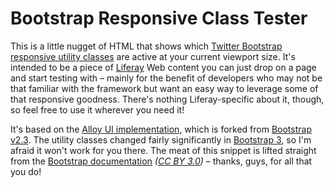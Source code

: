 Bootstrap Responsive Class Tester
=================================

This is a little nugget of HTML that shows which [Twitter Bootstrap responsive utility classes](http://getbootstrap.com/2.3.2/scaffolding.html#responsive) are active at your current viewport size. It's intended to be a piece of [Liferay](http://www.liferay.com/) Web content you can just drop on a page and start testing with &ndash; mainly for the benefit of developers who may not be that familiar with the framework but want an easy way to leverage some of that responsive goodness. There's nothing Liferay-specific about it, though, so feel free to use it wherever you need it!

It's based on the [Alloy UI implementation](http://liferay.github.io/alloy-bootstrap/), which is forked from [Bootstrap v2.3](http://getbootstrap.com/2.3.2/). The utility classes changed fairly significantly in [Bootstrap 3](http://getbootstrap.com/), so I'm afraid it won't work for you there. The meat of this snippet is lifted straight from the [Bootstrap documentation](http://getbootstrap.com/2.3.2/scaffolding.html#responsive) *([CC BY 3.0](http://creativecommons.org/licenses/by/3.0/))* &ndash; thanks, guys, for all that you do!
